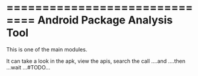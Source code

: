 ==============================
Android Package Analysis Tool
==============================

This is one of the main modules.

It can take a look in the apk, view the apis, search the call ....and ....then ...wait ...#TODO...
